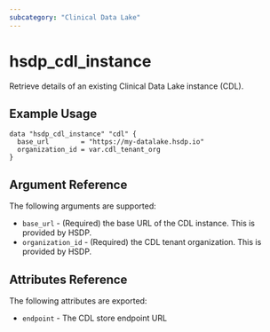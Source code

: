```yaml
---
subcategory: "Clinical Data Lake"
---
```


# hsdp_cdl_instance

Retrieve details of an existing Clinical Data Lake instance (CDL).

## Example Usage

```hcl
data "hsdp_cdl_instance" "cdl" {
  base_url        = "https://my-datalake.hsdp.io"
  organization_id = var.cdl_tenant_org
}
```

## Argument Reference

The following arguments are supported:

* `base_url` - (Required) the base URL of the CDL instance. This is provided by HSDP.
* `organization_id` - (Required) the CDL tenant organization. This is provided by HSDP.

## Attributes Reference

The following attributes are exported:

* `endpoint` - The CDL store endpoint URL
